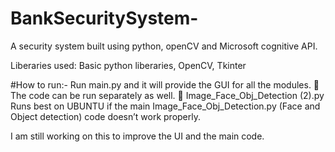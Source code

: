 # BankSecuritySystem-
A security system built using python, openCV and Microsoft cognitive API.

Liberaries used:
Basic python liberaries,
OpenCV,
Tkinter

#How to run:-
Run main.py and it will provide the GUI for all the modules.  The code can be run separately as well.  Image_Face_Obj_Detection (2).py Runs best on UBUNTU if the main 
Image_Face_Obj_Detection.py (Face and Object detection) code doesn’t work properly.

I am still working on this to improve the UI and the main code.
